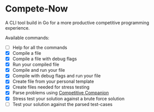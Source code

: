 # Compete-Now
A CLI tool build in Go for a more productive competitive programming experience.


Available commands:
* [ ] Help for all the commands
* [x] Compile a file
* [x] Compile a file with debug flags
* [x] Run your compiled file
* [x] Compile and run your file
* [x] Compile with debug flags and run your file
* [x] Create file from your personal template
* [x] Create files needed for stress testing
* [x] Parse problems using [Competitive Companion](https://github.com/jmerle/competitive-companion)
* [x] Stress test your solution against a brute force solution
* [ ] Test your solution against the parsed test-cases
